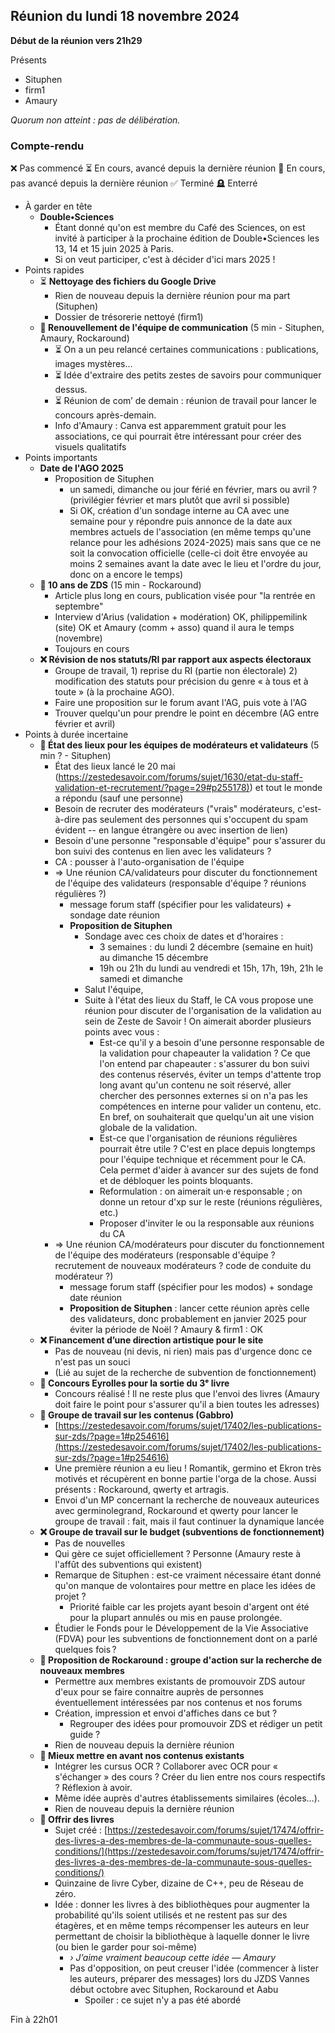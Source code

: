 ## Réunion du lundi 18 novembre 2024

**Début de la réunion vers 21h29**


Présents
- Situphen
- firm1
- Amaury

*Quorum non atteint : pas de délibération.*


### Compte-rendu


❌ Pas commencé
⏳ En cours, avancé depuis la dernière réunion
🐢 En cours, pas avancé depuis la dernière réunion
✅ Terminé
🪦 Enterré



   * À garder en tête
       * **Double•Sciences**
           * Étant donné qu'on est membre du Café des Sciences, on est invité à participer à la prochaine édition de Double•Sciences les 13, 14 et 15 juin 2025 à Paris.
           * Si on veut participer, c'est à décider d'ici mars 2025 !
   * Points rapides
       * ⏳ **Nettoyage des fichiers du Google Drive**
           * Rien de nouveau depuis la dernière réunion pour ma part (Situphen)
           * Dossier de trésorerie nettoyé (firm1)
       * **🐢 Renouvellement de l'équipe de communication** (5 min - Situphen, Amaury, Rockaround)
           * ⏳ On a un peu relancé certaines communications : publications, images mystères…
           * ⏳ Idée d'extraire des petits zestes de savoirs pour communiquer dessus.
           * ⏳ Réunion de com’ de demain : réunion de travail pour lancer le concours après-demain.
           * Info d'Amaury : Canva est apparemment gratuit pour les associations, ce qui pourrait être intéressant pour créer des visuels qualitatifs
   * Points importants
       * **Date de l'AGO 2025**
           * Proposition de Situphen
               * un samedi, dimanche ou jour férié en février, mars ou avril ? (privilégier février et mars plutôt que avril si possible)
               * Si OK, création d'un sondage interne au CA avec une semaine pour y répondre puis annonce de la date aux membres actuels de l'association (en même temps qu'une relance pour les adhésions 2024-2025) mais sans que ce ne soit la convocation officielle (celle-ci doit être envoyée au moins 2 semaines avant la date avec le lieu et l'ordre du jour, donc on a encore le temps)
       * **🐢 10 ans de ZDS** (15 min - Rockaround)
           * Article plus long en cours, publication visée pour "la rentrée en septembre"
           * Interview d'Arius (validation + modération) OK, philippemilink (site) OK et Amaury (comm + asso) quand il aura le temps (novembre)
           * Toujours en cours
       * **❌ Révision de nos statuts/RI par rapport aux aspects électoraux**
           * Groupe de travail, 1) reprise du RI (partie non électorale) 2) modification des statuts pour précision du genre « à tous et à toute » (à la prochaine AGO).
           * Faire une proposition sur le forum avant l'AG, puis vote à l'AG
           * Trouver quelqu'un pour prendre le point en décembre (AG entre février et avril)
   * Points à durée incertaine
       * **🐢 État des lieux pour les équipes de modérateurs et validateurs** (5 min ? - Situphen)
           * État des lieux lancé le 20 mai ([https://zestedesavoir.com/forums/sujet/1630/etat-du-staff-validation-et-recrutement/?page=29#p255178)](https://zestedesavoir.com/forums/sujet/1630/etat-du-staff-validation-et-recrutement/?page=29#p255178)) et tout le monde a répondu (sauf une personne)
           * Besoin de recruter des modérateurs ("vrais" modérateurs, c'est-à-dire pas seulement des personnes qui s'occupent du spam évident -- en langue étrangère ou avec insertion de lien)
           * Besoin d'une personne "responsable d'équipe" pour s'assurer du bon suivi des contenus en lien avec les validateurs ?
           * CA : pousser à l'auto-organisation de l'équipe
           * => Une réunion CA/validateurs pour discuter du fonctionnement de l'équipe des validateurs (responsable d'équipe ? réunions régulières ?)
               * message forum staff (spécifier pour les validateurs) + sondage date réunion
               * **Proposition de Situphen**
                   * Sondage avec ces choix de dates et d'horaires :
                       * 3 semaines : du lundi 2 décembre (semaine en huit) au dimanche 15 décembre
                       * 19h ou 21h du lundi au vendredi et 15h, 17h, 19h, 21h le samedi et dimanche
                   * Salut l'équipe,
                   * Suite à l'état des lieux du Staff, le CA vous propose une réunion pour discuter de l'organisation de la validation au sein de Zeste de Savoir ! On aimerait aborder plusieurs points avec vous :
                       * Est-ce qu'il y a besoin d'une personne responsable de la validation pour chapeauter la validation ? Ce que l'on entend par chapeauter : s'assurer du bon suivi des contenus réservés, éviter un temps d'attente trop long avant qu'un contenu ne soit réservé, aller chercher des personnes externes si on n'a pas les compétences en interne pour valider un contenu, etc. En bref, on souhaiterait que quelqu'un ait une vision globale de la validation.
                       * Est-ce que l'organisation de réunions régulières pourrait être utile ? C'est en place depuis longtemps pour l'équipe technique et récemment pour le CA. Cela permet d'aider à avancer sur des sujets de fond et de débloquer les points bloquants.
                       * Reformulation : on aimerait un·e responsable ; on donne un retour d'xp sur le reste (réunions régulières, etc.)
                       * Proposer d'inviter le ou la responsable aux réunions du CA
           * => Une réunion CA/modérateurs pour discuter du fonctionnement de l'équipe des modérateurs (responsable d'équipe ? recrutement de nouveaux modérateurs ? code de conduite du modérateur ?)
               * message forum staff (spécifier pour les modos) + sondage date réunion
               * **Proposition de Situphen** : lancer cette réunion après celle des validateurs, donc probablement en janvier 2025 pour éviter la période de Noël ? Amaury \& firm1 : OK
       * **❌ Financement d’une direction artistique pour le site**
           * Pas de nouveau (ni devis, ni rien) mais pas d'urgence donc ce n'est pas un souci
           * (Lié au sujet de la recherche de subvention de fonctionnement)
       * **🐢 Concours Eyrolles pour la sortie du 3ᵉ livre**
           * Concours réalisé ! Il ne reste plus que l'envoi des livres (Amaury doit faire le point pour s'assurer qu'il a bien toutes les adresses)
       * **🐢  Groupe de travail sur les contenus (Gabbro)**
           * [https://zestedesavoir.com/forums/sujet/17402/les-publications-sur-zds/?page=1#p254616](https://zestedesavoir.com/forums/sujet/17402/les-publications-sur-zds/?page=1#p254616)
           * Une première réunion a eu lieu ! Romantik, germino et Ekron très motivés et récupèrent en bonne partie l'orga de la chose. Aussi présents : Rockaround, qwerty et artragis.
           * Envoi d'un MP concernant la recherche de nouveaux auteurices avec germinolegrand, Rockaround et qwerty pour lancer le groupe de travail : fait, mais il faut continuer la dynamique lancée
       * **❌ Groupe de travail sur le budget (subventions de fonctionnement)**
           * Pas de nouvelles
           * Qui gère ce sujet officiellement ? Personne (Amaury reste à l'affût des subventions qui existent)
           * Remarque de Situphen : est-ce vraiment nécessaire étant donné qu'on manque de volontaires pour mettre en place les idées de projet ?
               * Priorité faible car les projets ayant besoin d'argent ont été pour la plupart annulés ou mis en pause prolongée.
           * Étudier le Fonds pour le Développement de la Vie Associative (FDVA) pour les subventions de fonctionnement dont on a parlé quelques fois ?
       * **🐢 Proposition de Rockaround : groupe d'action sur la recherche de nouveaux membres**
           * Permettre aux membres existants de promouvoir ZDS autour d'eux pour se faire connaitre auprès de personnes éventuellement intéressées par nos contenus et nos forums
           * Création, impression et envoi d'affiches dans ce but ?
               * Regrouper des idées pour promouvoir ZDS et rédiger un petit guide ?
           * Rien de nouveau depuis la dernière réunion
       * **🐢 Mieux mettre en avant nos contenus existants**
           * Intégrer les cursus OCR ? Collaborer avec OCR pour « s'échanger » des cours ? Créer du lien entre nos cours respectifs ? Réflexion à avoir.
           * Même idée auprès d'autres établissements similaires (écoles…).
           * Rien de nouveau depuis la dernière réunion
       * **🐢 Offrir des livres**
           * Sujet créé : [https://zestedesavoir.com/forums/sujet/17474/offrir-des-livres-a-des-membres-de-la-communaute-sous-quelles-conditions/](https://zestedesavoir.com/forums/sujet/17474/offrir-des-livres-a-des-membres-de-la-communaute-sous-quelles-conditions/)
           * Quinzaine de livre Cyber, dizaine de C++, peu de Réseau de zéro.
           * Idée : donner les livres à des bibliothèques pour augmenter la probabilité qu'ils soient utilisés et ne restent pas sur des étagères, et en même temps récompenser les auteurs en leur permettant de choisir la bibliothèque à laquelle donner le livre (ou bien le garder pour soi-même)
               * *› J’aime vraiment beaucoup cette idée — Amaury*
               * Pas d'opposition, on peut creuser l'idée (commencer à lister les auteurs, préparer des messages) lors du JZDS Vannes début octobre avec Situphen, Rockaround et Aabu
                   * Spoiler : ce sujet n'y a pas été abordé


Fin à 22h01